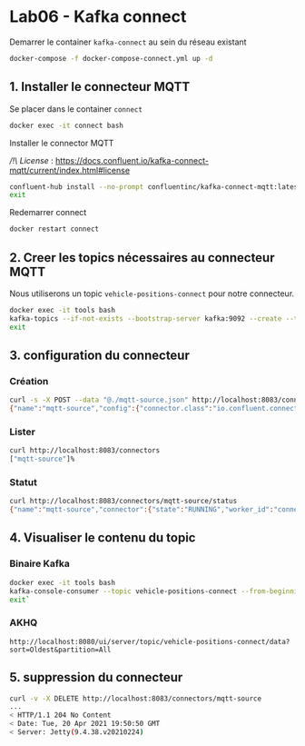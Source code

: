 # Lab06 - Kafka connect

Demarrer le container `kafka-connect` au sein du réseau existant

```bash
docker-compose -f docker-compose-connect.yml up -d
```

## 1. Installer le connecteur MQTT

Se placer dans le container `connect`

```bash
docker exec -it connect bash
```

Installer le connector MQTT

_/!\ License_ : https://docs.confluent.io/kafka-connect-mqtt/current/index.html#license
```bash
confluent-hub install --no-prompt confluentinc/kafka-connect-mqtt:latest
exit
```

Redemarrer connect

```bash
docker restart connect
```

## 2. Creer les topics nécessaires au connecteur MQTT

Nous utiliserons un topic `vehicle-positions-connect`  pour notre connecteur.

```bash
docker exec -it tools bash
kafka-topics --if-not-exists --bootstrap-server kafka:9092 --create --topic vehicle-positions-connect --replication-factor 1 --partitions 1
exit
```

## 3. configuration du connecteur

### Création

```bash
curl -s -X POST --data "@./mqtt-source.json" http://localhost:8083/connectors
{"name":"mqtt-source","config":{"connector.class":"io.confluent.connect.mqtt.MqttSourceConnector","mqtt.server.uri":"ssl://mqtt.hsl.fi:8883","mqtt.topics":"/hfp/v2/journey/ongoing/vp/#","mqtt.qos":"1","kafka.topic":"vehicle-positions-connect","tasks.max":"1","confluent.topic.bootstrap.servers":"kafka:9092","name":"mqtt-source"},"tasks":[],"type":"source"}%
```

### Lister

```bash
curl http://localhost:8083/connectors
["mqtt-source"]%
```

### Statut

```bash
curl http://localhost:8083/connectors/mqtt-source/status
{"name":"mqtt-source","connector":{"state":"RUNNING","worker_id":"connect:8083"},"tasks":[{"id":0,"state":"RUNNING","worker_id":"connect:8083"}],"type":"source"}%
```

## 4. Visualiser le contenu du topic

### Binaire Kafka

```bash
docker exec -it tools bash
kafka-console-consumer --topic vehicle-positions-connect --from-beginning --bootstrap-server kafka:9092
exit`
```

### AKHQ

`http://localhost:8080/ui/server/topic/vehicle-positions-connect/data?sort=Oldest&partition=All`

## 5. suppression du connecteur

```bash
curl -v -X DELETE http://localhost:8083/connectors/mqtt-source
...
< HTTP/1.1 204 No Content
< Date: Tue, 20 Apr 2021 19:50:50 GMT
< Server: Jetty(9.4.38.v20210224)
```
